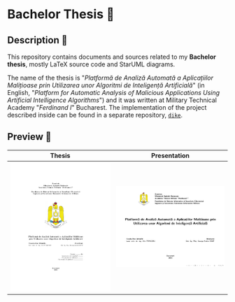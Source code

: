 # Bachelor Thesis 📕

## Description 📖

This repository contains documents and sources related to my **Bachelor thesis**, mostly LaTeX source code and StarUML diagrams.

The name of the thesis is "*Platformă de Analiză Automată a Aplicațiilor Malițioase prin Utilizarea unor Algoritmi de Inteligență Artificială*" (in English, "*Platform for Automatic Analysis of Malicious Applications Using Artificial Intelligence Algorithms*") and it was written at Military Technical Academy "*Ferdinand I*" Bucharest. The implementation of the project described inside can be found in a separate repository, [`dike`](https://github.com/iosifache/dike).

## Preview 👀

| Thesis                                                                                                       | Presentation                                                                                                                         |
|--------------------------------------------------------------------------------------------------------------|--------------------------------------------------------------------------------------------------------------------------------------|
| <a href="thesis/thesis.pdf"><kbd><img src="thesis/preview.png" width="400px" alt="Thesis preview"></kbd></a> | <a href="presentation/presentation.pdf"><kbd><img src="presentation/preview.png" width="400px" alt="Presentation preview"></kbd></a> |